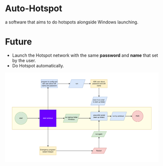 # Auto-Hotspot

a software that aims to do hotspots alongside Windows launching.





# Future

* Launch the Hotspot network with the same **password** and **name** that set by the user.
* Do Hotspot automatically.

![Auto-Hotspot.drawio](./Auto-Hotspot.drawio.png)